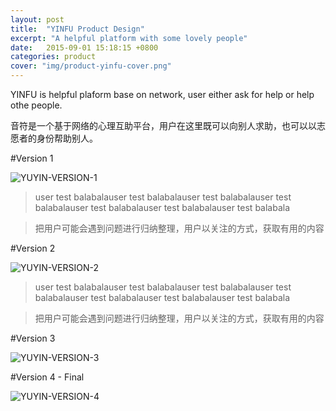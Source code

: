 ```yaml
---
layout: post
title:  "YINFU Product Design"
excerpt: "A helpful platform with some lovely people"
date:   2015-09-01 15:18:15 +0800
categories: product
cover: "img/product-yinfu-cover.png"
---
```


YINFU is helpful plaform base on network, user either ask for help or help othe people.

音符是一个基于网络的心理互助平台，用户在这里既可以向别人求助，也可以以志愿者的身份帮助别人。

#Version 1

![YUYIN-VERSION-1](/img/product-yinfu-v1.png)

> user test balabalauser test balabalauser test balabalauser test balabalauser test balabalauser test balabalauser test balabala

> 把用户可能会遇到问题进行归纳整理，用户以关注的方式，获取有用的内容

#Version 2

![YUYIN-VERSION-2](/img/product-yinfu-v2.png)

> user test balabalauser test balabalauser test balabalauser test balabalauser test balabalauser test balabalauser test balabala

> 把用户可能会遇到问题进行归纳整理，用户以关注的方式，获取有用的内容

#Version 3

![YUYIN-VERSION-3](/img/product-yinfu-v3.png)

#Version 4 - Final

![YUYIN-VERSION-4](/img/product-yinfu-v4.png)